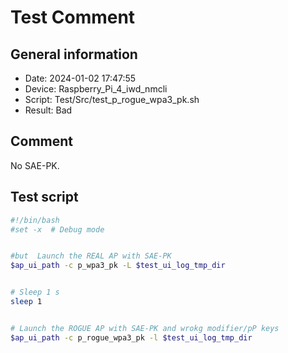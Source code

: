 # Test Comment

## General information

- Date:       2024-01-02 17:47:55
- Device:     Raspberry_Pi_4_iwd_nmcli
- Script:     Test/Src/test_p_rogue_wpa3_pk.sh
- Result:     Bad

## Comment

No SAE-PK.

## Test script

```bash
#!/bin/bash
#set -x  # Debug mode


#but  Launch the REAL AP with SAE-PK
$ap_ui_path -c p_wpa3_pk -L $test_ui_log_tmp_dir


# Sleep 1 s
sleep 1


# Launch the ROGUE AP with SAE-PK and wrokg modifier/pP keys
$ap_ui_path -c p_rogue_wpa3_pk -l $test_ui_log_tmp_dir


```
